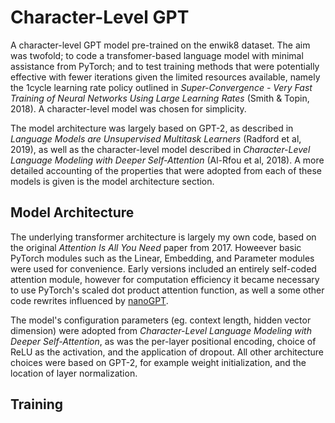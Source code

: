 # Character-Level GPT

A character-level GPT model pre-trained on the enwik8 dataset. The aim was twofold; to code a transfomer-based language model with minimal assistance from PyTorch; and to test training methods that were potentially effective with fewer iterations given the limited resources available, namely the 1cycle learning rate policy outlined in _Super-Convergence - Very Fast Training of Neural Networks Using Large Learning Rates_ (Smith & Topin, 2018). A character-level model was chosen for simplicity.

The model architecture was largely based on GPT-2, as described in _Language Models are Unsupervised Multitask Learners_ (Radford et al, 2019), as well as the character-level model described in _Character-Level Language Modeling with Deeper Self-Attention_ (Al-Rfou et al, 2018). A more detailed accounting of the properties that were adopted from each of these models is given is the model architecture section.


## Model Architecture

The underlying transformer architecture is largely my own code, based on the original _Attention Is All You Need_ paper from 2017. Howeever basic PyTorch modules such as the Linear, Embedding, and Parameter modules were used for convenience. Early versions included an entirely self-coded attention module, however for computation efficiency it became necessary to use PyTorch's scaled dot product attention function, as well a some other code rewrites influenced by [nanoGPT](https://github.com/karpathy/nanoGPT).

The model's configuration parameters (eg. context length, hidden vector dimension) were adopted from _Character-Level Language Modeling with Deeper Self-Attention_, as was the per-layer positional encoding, choice of ReLU as the activation, and the application of dropout. All other architecture choices were based on GPT-2, for example weight initialization, and the location of layer normalization.


## Training
